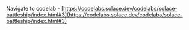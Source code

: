 Navigate to codelab - [https://codelabs.solace.dev/codelabs/solace-battleship/index.html#3](https://codelabs.solace.dev/codelabs/solace-battleship/index.html#3)
